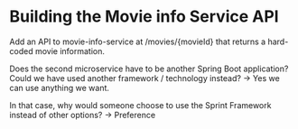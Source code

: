 # Building the Movie info Service API

Add an API to movie-info-service at /movies/{movieId} that returns a hard-coded movie information.

Does the second microservice have to be another Spring Boot application? Could we have used another framework / technology instead?
-> Yes we can use anything we want.


In that case, why would someone choose to use the Sprint Framework instead of other options?
-> Preference

